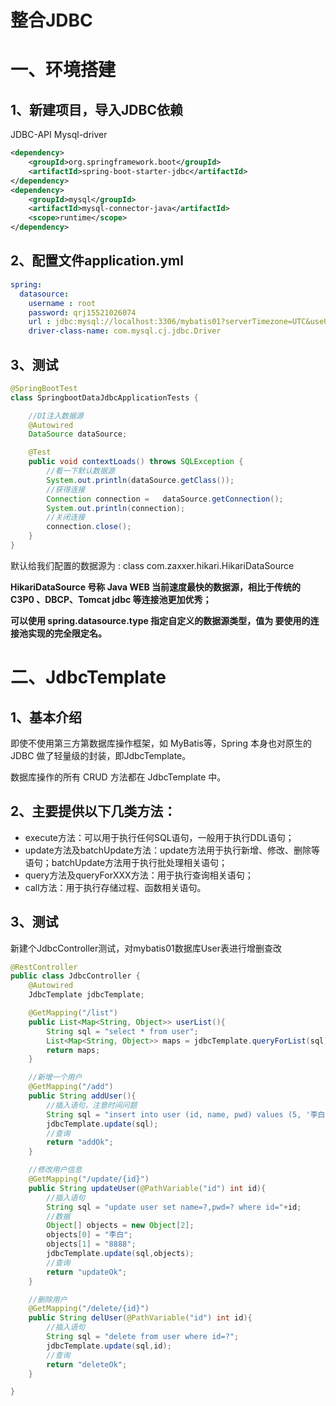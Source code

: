 # 整合JDBC

# 一、环境搭建

## 1、新建项目，导入JDBC依赖

JDBC-API  Mysql-driver

```xml
<dependency>
    <groupId>org.springframework.boot</groupId>
    <artifactId>spring-boot-starter-jdbc</artifactId>
</dependency>
<dependency>
    <groupId>mysql</groupId>
    <artifactId>mysql-connector-java</artifactId>
    <scope>runtime</scope>
</dependency>
```

## 2、配置文件application.yml

```yaml
spring:
  datasource:
    username : root
    password: qrj15521026074
    url : jdbc:mysql://localhost:3306/mybatis01?serverTimezone=UTC&useUnicode=true&characterEncoding=utf-8
    driver-class-name: com.mysql.cj.jdbc.Driver
```



## 3、测试

```java
@SpringBootTest
class SpringbootDataJdbcApplicationTests {

    //DI注入数据源
    @Autowired
    DataSource dataSource;

    @Test
    public void contextLoads() throws SQLException {
        //看一下默认数据源
        System.out.println(dataSource.getClass());
        //获得连接
        Connection connection =   dataSource.getConnection();
        System.out.println(connection);
        //关闭连接
        connection.close();
    }
}
```

默认给我们配置的数据源为 : class com.zaxxer.hikari.HikariDataSource

**HikariDataSource 号称 Java WEB 当前速度最快的数据源，相比于传统的 C3P0 、DBCP、Tomcat jdbc 等连接池更加优秀；**

**可以使用 spring.datasource.type 指定自定义的数据源类型，值为 要使用的连接池实现的完全限定名。**







# 二、JdbcTemplate

## 1、基本介绍

即使不使用第三方第数据库操作框架，如 MyBatis等，Spring 本身也对原生的JDBC 做了轻量级的封装，即JdbcTemplate。

数据库操作的所有 CRUD 方法都在 JdbcTemplate 中。

## 2、主要提供以下几类方法：

- execute方法：可以用于执行任何SQL语句，一般用于执行DDL语句；
- update方法及batchUpdate方法：update方法用于执行新增、修改、删除等语句；batchUpdate方法用于执行批处理相关语句；
- query方法及queryForXXX方法：用于执行查询相关语句；
- call方法：用于执行存储过程、函数相关语句。







## 3、测试

新建个JdbcController测试，对mybatis01数据库User表进行增删查改

```java
@RestController
public class JdbcController {
    @Autowired
    JdbcTemplate jdbcTemplate;

    @GetMapping("/list")
    public List<Map<String, Object>> userList(){
        String sql = "select * from user";
        List<Map<String, Object>> maps = jdbcTemplate.queryForList(sql);
        return maps;
    }

    //新增一个用户
    @GetMapping("/add")
    public String addUser(){
        //插入语句，注意时间问题
        String sql = "insert into user (id, name, pwd) values (5, '李白', '123456')";
        jdbcTemplate.update(sql);
        //查询
        return "addOk";
    }

    //修改用户信息
    @GetMapping("/update/{id}")
    public String updateUser(@PathVariable("id") int id){
        //插入语句
        String sql = "update user set name=?,pwd=? where id="+id;
        //数据
        Object[] objects = new Object[2];
        objects[0] = "李白";
        objects[1] = "8888";
        jdbcTemplate.update(sql,objects);
        //查询
        return "updateOk";
    }

    //删除用户
    @GetMapping("/delete/{id}")
    public String delUser(@PathVariable("id") int id){
        //插入语句
        String sql = "delete from user where id=?";
        jdbcTemplate.update(sql,id);
        //查询
        return "deleteOk";
    }

}
```

